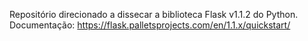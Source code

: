 Repositório direcionado a dissecar a biblioteca Flask v1.1.2 do Python.
Documentação: https://flask.palletsprojects.com/en/1.1.x/quickstart/
